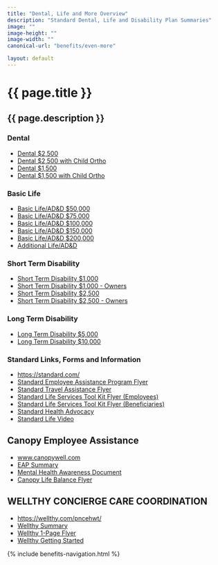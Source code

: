 ```yaml
---
title: "Dental, Life and More Overview"
description: "Standard Dental, Life and Disability Plan Summaries"
image: ""
image-height: ""
image-width: ""
canonical-url: "benefits/even-more"

layout: default
---
```

  <div class="banner">
    <div class="color-overlay"></div>
  </div>
  <div class="container main-body">
    <div class="row">
      <div class="col-10">
        <h1>{{ page.title }}</h1>
        <h2>{{ page.description }}</h2>
        <h3>Dental</h3>
        <ul>
          <li>
            <a
                href="/assets/documents/2024/more/dental/PNCE2024Dental2500.pdf">Dental $2,500</a>
          </li>
          <li>
            <a
                href="/assets/documents/2024/more/dental/PNCE2024Dental2500with1500childortho.pdf">Dental $2,500 with Child Ortho</a>
          </li>
          <li>
            <a
                href="/assets/documents/2024/more/dental/PNCE2024Dental1500.pdf">Dental $1,500</a>
          </li>
          <li>
            <a href="/assets/documents/2024/more/dental/PNCE2024Dental1500withchild1500ortho.pdf">Dental $1,500 with Child Ortho</a>
          </li>
        </ul>
        <h3>Basic Life</h3>
        <ul>
          <li>
            <a
                href="/assets/documents/2024/more/basiclife/PNCE2024BasicLife-50k.pdf">Basic
                Life/AD&amp;D $50,000</a>
          </li>
          <li>
            <a
                href="/assets/documents/2024/more/basiclife/PNCE2024BasicLife-75k.pdf">Basic
                Life/AD&amp;D $75,000</a>
          </li>
          <li>
            <a
                href="/assets/documents/2024/more/basiclife/PNCE2024BasicLife-100k.pdf">Basic
                Life/AD&amp;D $100,000</a>
          </li>
          <li>
            <a
                href="/assets/documents/2024/more/basiclife/PNCE2024BasicLife-150k.pdf">Basic
                Life/AD&amp;D $150,000</a>
          </li>
          <li>
            <a
                href="/assets/documents/2024/more/basiclife/PNCE2024BasicLife-200k.pdf">Basic
                Life/AD&amp;D $200,000</a>
          </li>
          <li>
            <a
                href="/assets/documents/2023/medical/evenmore/PNCE-2023VoluntaryLife.pdf">Additional
                Life/AD&amp;D</a>
          </li>
        </ul>
        <h3>Short Term Disability</h3>
        <ul>
          <li>
            <a
                href="/assets/documents/2024/more/STD/PNCE2024STD-B-1k.pdf">Short
                Term Disability $1,000</a>
          </li>
          <li>
            <a
                href="/assets/documents/2024/more/STD/PNCE2024STD-B-1kOwner.pdf">Short
                Term Disability $1,000 - Owners</a>
          </li>
          <li>
            <a
                href="/assets/documents/2024/more/STD/PNCE2024STD-C-2500.pdf">Short
                Term Disability $2,500</a>
          </li>
          <li>
            <a
                href="/assets/documents/2024/more/STD/PNCE2024STD-C-2500owner.pdf">Short
                Term Disability $2,500 - Owners</a>
          </li>
        </ul>
        <h3>Long Term Disability</h3>
        <ul>
          <li>
            <a
                href="/assets/documents/2024/more/LTD/PNCE2024LTD-5k.pdf">Long
                Term Disability $5,000</a>
          </li>
          <li>
            <a
                href="/assets/documents/2024/more/LTD/PNCE2024LTD-10k.pdf">Long
                Term Disability $10,000</a>
          </li>
        </ul>
        <h3>Standard Links, Forms and Information</h3>
        <ul>
          <li>
            <a href="https://standard.com/" target="_blank">https://standard.com/</a>
          </li>
          <li>
            <a
                href="/assets/documents/2024/more/StandardEAP.pdf">Standard Employee Assistance Program Flyer</a>
          </li>
          <li>
            <a
                href="/assets/documents/2024/more/TravelAssistance.pdf">Standard Travel Assistance Flyer</a>
          </li>
          <li>
            <a
                href="/assets/documents/2024/more/LifeServicesToolkitEmployees.pdf">Standard Life Services Tool Kit Flyer (Employees)</a>
          </li>
                    <li>
            <a
                href="/assets/documents/2024/more/LifeServicesToolkitBeneficiaries.pdf">Standard Life Services Tool Kit Flyer (Beneficiaries)</a>
          </li>
          <li>
            <a
                href="/assets/documents/2024/more/HealthAdvocacy.pdf">Standard Health Advocacy</a>
          </li>
          <li>
            <a href="https://players.brightcove.net/1079186452001/41lsPukaRe_default/index.html?videoId=4783478886001" data-type="iframe" class="lightbox">Standard Life Video</a>
          </li>
        </ul>
        <h2>Canopy Employee Assistance</h2>
        <ul>
          <li><a href="http://www.canopywell.com/" target="_blank">www.canopywell.com</a></li>
          <li><a href="/assets/documents/2024/medical/evenmore/2024CanopyEAPSummary.pdf">EAP Summary</a></li>
          <li><a href="/assets/documents/2024/medical/evenmore/2024CanopyMentalHealthAwareness.pdf">Mental Health Awareness Document</a></li>
          <li><a href="/assets/documents/2024/medical/evenmore/2024CanopyLifeBalanceFlyer.pdf">Canopy Life Balance Flyer</a></li>
        </ul>
        <h2>WELLTHY CONCIERGE CARE COORDINATION</h2>
        <ul>
          <li>
            <a href="https://wellthy.com/pncehwt/" target="_blank">https://wellthy.com/pncehwt/</a>
          </li>
          <li>
            <a
                href="/assets/documents/2023/medical/evenmore/2023-WellthyBenefitSummary.pdf">Wellthy
                Summary</a>
          </li>
          <li>
            <a
                href="/assets/documents/2023/medical/evenmore/2023-Wellthy1-page flyer.pdf">Wellthy 1-Page Flyer</a>
          </li>
          <li>
            <a
                href="/assets/documents/2023/medical/evenmore/2023-WellthyGettingStarted.pdf">Wellthy Getting Started</a>
          </li>
        </ul>
      </div>
      <div class="col-2">
        {% include benefits-navigation.html %}
      </div>
    </div>
  </div>
  <script src="/assets/javascript/tobii.min.js"></script>
  <script type="text/javascript">
    const tobii = new Tobii()
  </script>